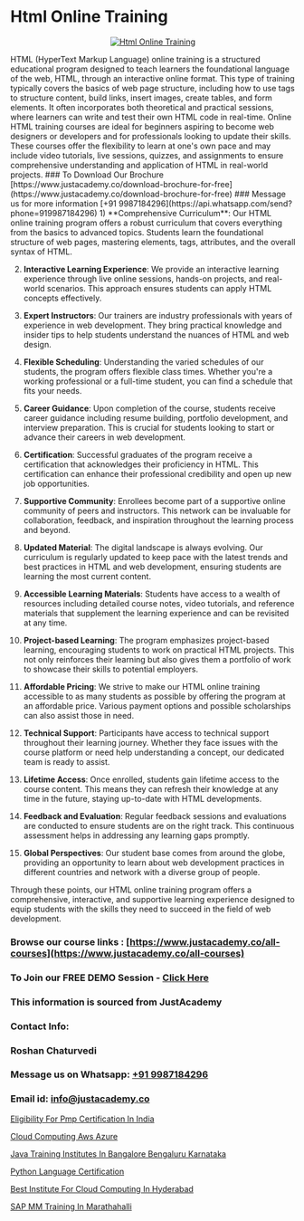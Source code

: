 # Html Online Training

<p align="center">
  <a href="https://justacademy.co/course-detail/html-training">
    <img src="https://justacademy.co/storage2/course_image/1676636567_course_image.webp" alt="Html Online Training">
  </a>
</p>
HTML (HyperText Markup Language) online training is a structured educational program designed to teach learners the foundational language of the web, HTML, through an interactive online format. This type of training typically covers the basics of web page structure, including how to use tags to structure content, build links, insert images, create tables, and form elements. It often incorporates both theoretical and practical sessions, where learners can write and test their own HTML code in real-time. Online HTML training courses are ideal for beginners aspiring to become web designers or developers and for professionals looking to update their skills. These courses offer the flexibility to learn at one's own pace and may include video tutorials, live sessions, quizzes, and assignments to ensure comprehensive understanding and application of HTML in real-world projects.
### To Download Our Brochure [https://www.justacademy.co/download-brochure-for-free](https://www.justacademy.co/download-brochure-for-free)
### Message us for more information [+91 9987184296](https://api.whatsapp.com/send?phone=919987184296)
1) **Comprehensive Curriculum**: Our HTML online training program offers a robust curriculum that covers everything from the basics to advanced topics. Students learn the foundational structure of web pages, mastering elements, tags, attributes, and the overall syntax of HTML.

2) **Interactive Learning Experience**: We provide an interactive learning experience through live online sessions, hands-on projects, and real-world scenarios. This approach ensures students can apply HTML concepts effectively.

3) **Expert Instructors**: Our trainers are industry professionals with years of experience in web development. They bring practical knowledge and insider tips to help students understand the nuances of HTML and web design.

4) **Flexible Scheduling**: Understanding the varied schedules of our students, the program offers flexible class times. Whether you're a working professional or a full-time student, you can find a schedule that fits your needs.

5) **Career Guidance**: Upon completion of the course, students receive career guidance including resume building, portfolio development, and interview preparation. This is crucial for students looking to start or advance their careers in web development.

6) **Certification**: Successful graduates of the program receive a certification that acknowledges their proficiency in HTML. This certification can enhance their professional credibility and open up new job opportunities.

7) **Supportive Community**: Enrollees become part of a supportive online community of peers and instructors. This network can be invaluable for collaboration, feedback, and inspiration throughout the learning process and beyond.

8) **Updated Material**: The digital landscape is always evolving. Our curriculum is regularly updated to keep pace with the latest trends and best practices in HTML and web development, ensuring students are learning the most current content.

9) **Accessible Learning Materials**: Students have access to a wealth of resources including detailed course notes, video tutorials, and reference materials that supplement the learning experience and can be revisited at any time.

10) **Project-based Learning**: The program emphasizes project-based learning, encouraging students to work on practical HTML projects. This not only reinforces their learning but also gives them a portfolio of work to showcase their skills to potential employers.

11) **Affordable Pricing**: We strive to make our HTML online training accessible to as many students as possible by offering the program at an affordable price. Various payment options and possible scholarships can also assist those in need.

12) **Technical Support**: Participants have access to technical support throughout their learning journey. Whether they face issues with the course platform or need help understanding a concept, our dedicated team is ready to assist.

13) **Lifetime Access**: Once enrolled, students gain lifetime access to the course content. This means they can refresh their knowledge at any time in the future, staying up-to-date with HTML developments.

14) **Feedback and Evaluation**: Regular feedback sessions and evaluations are conducted to ensure students are on the right track. This continuous assessment helps in addressing any learning gaps promptly.

15) **Global Perspectives**: Our student base comes from around the globe, providing an opportunity to learn about web development practices in different countries and network with a diverse group of people.

Through these points, our HTML online training program offers a comprehensive, interactive, and supportive learning experience designed to equip students with the skills they need to succeed in the field of web development.

### Browse our course links : [https://www.justacademy.co/all-courses](https://www.justacademy.co/all-courses) 
### To Join our FREE DEMO Session - [Click Here](https://www.justacademy.co/register-for-course-demo)


### This information is sourced from JustAcademy
### Contact Info:
### Roshan Chaturvedi
### Message us on Whatsapp: [+91 9987184296](https://api.whatsapp.com/send?phone=919987184296)
### Email id: [info@justacademy.co](mailto:info@justacademy.co)
                
[Eligibility For Pmp Certification In India](https://www.linkedin.com/pulse/eligibility-pmp-certification-india-justacademy-mumbai-sm7zc?trackingId=AcwSLn1Y%2FPTUp84RuMLFiQ%3D%3D&lipi=urn%3Ali%3Apage%3Ad_flagship3_showcase_admin%3B4hzOhjOyRsS4BMzXWRzbRw%3D%3D)

[Cloud Computing Aws Azure](https://www.linkedin.com/pulse/cloud-computing-aws-azure-justacademy-berlin-j3wee?trackingId=Tlld%2BPsVfzNaiIzCOag%2BxA%3D%3D&lipi=urn%3Ali%3Apage%3Ad_flagship3_company_admin%3BeekbxeIqSPGuF7pqzpj95g%3D%3D)

[Java Training Institutes In Bangalore Bengaluru Karnataka](https://medium.com/@shivamja27/java-training-institutes-in-bangalore-bengaluru-karnataka-02b2028b7513)

[Python Language Certification](https://medium.com/@justacademytraining/python-language-certification-c11caa4187b7)

[Best Institute For Cloud Computing In Hyderabad](https://justacademyin.github.io/justacademy/best-institute-for-cloud-computing-in-hyderabad)

[SAP MM Training In Marathahalli](https://justacademyin.github.io/Articles/SAP-MM-Training-In-Marathahalli)

